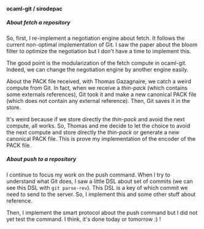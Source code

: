 #### ocaml-git / sirodepac

##### About fetch a repository

So, first, I re-implement a negotiation engine about fetch. It follows the
current non-optimal implementation of Git. I saw the paper about the bloom
filter to optimize the negotiation but I don't have a time to implement this.

The good point is the modularization of the fetch compute in ocaml-git. Indeed,
we can change the negotiation engine by another engine easily.

About the PACK file received, with Thomas Gazagnaire, we catch a weird compute
from Git. In fact, when we receive a _thin-pack_ (which contains some externals
references), Git took it and make a new canonical PACK file (which does not
contain any external reference). Then, Git saves it in the store.

It's weird because if we store directly the _thin-pack_ and avoid the next
compute, all works. So, Thomas and me decide to let the choice to avoid the next
compute and store directly the _thin-pack_ or generate a new canonical PACK
file. This is prove my implementation of the encoder of the PACK file.

##### About push to a repository

I continue to focus my work on the push command. When I try to understand what
Git does, I saw a little DSL about set of commits (we can see this DSL with `git
parse-rev`). This DSL is a key of which commit we need to send to the server.
So, I implement this and some other stuff about reference. 

Then, I implement the smart protocol about the push command but I did not yet
test the command. I think, it's done today or tomorrow :) !
